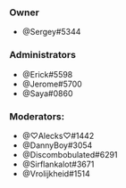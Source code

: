 ### Owner
- @Sergey#5344

### Administrators
- @Erick#5598
- @Jerome#5700
- @Saya#0860

### Moderators:
- @♡Alecks♡#1442
- @DannyBoy#3054
- @Discombobulated#6291
- @Sirflankalot#3671
- @Vrolijkheid#1514